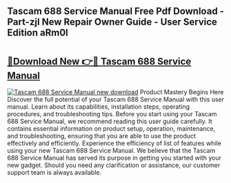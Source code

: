 ## Tascam 688 Service Manual Free Pdf Download - Part-zjI New Repair Owner Guide - User Service Edition aRm0l

# <h2><a href="http://bc65573.oget.top/?id=Tascam+688+Service+Manual">🔗Download New 👉🔴 Tascam 688 Service Manual</a></h2>

[![Tascam 688 Service Manual new download](https://i.imgur.com/5g1atiW.png)](http://bc65573.oget.top/?id=Tascam+688+Service+Manual)
Product Mastery Begins Here Discover the full potential of your Tascam 688 Service Manual with this user manual. Learn about its capabilities, installation steps, operating procedures, and troubleshooting tips. Before you start using your Tascam 688 Service Manual, we recommend reading this user guide carefully. It contains essential information on product setup, operation, maintenance, and troubleshooting, ensuring that you are able to use the product effectively and efficiently. Experience the efficiency of list of features while using your new Tascam 688 Service Manual. We believe that the Tascam 688 Service Manual has served its purpose in getting you started with your new gadget. Should you need any clarification or assistance, our customer support team is always available.
